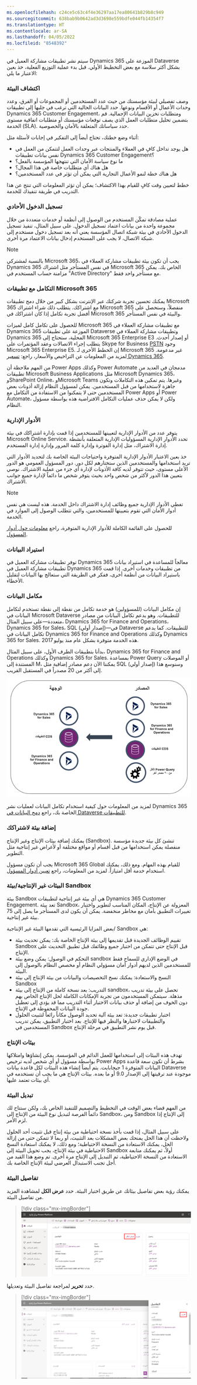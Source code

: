```yaml
---
ms.openlocfilehash: c24ce5c63c4f4e36297aa17ea80641b829b8c949
ms.sourcegitcommit: 638bab9b0642ad3d3698e559bdfe044fb14354f7
ms.translationtype: HT
ms.contentlocale: ar-SA
ms.lasthandoff: 04/05/2022
ms.locfileid: "8548392"
---
```

سيتم نشر تطبيقات مشاركة العميل في Dynamics 365 الموزعة على Dataverse بشكل أكثر سلاسة مع بعض التخطيط الأولي. قبل بدء عملية التوزيع الفعلية، خذ بعين الاعتبار ما يلي:

### <a name="environment-discovery"></a>اكتشاف البيئة

وصف تفصيلي لبيئة مؤسستك من حيث عدد المستخدمين أو المجموعات أو الفرق، وعدد وحدات الأعمال أو الأقسام ونوعها. حدد البيانات الحالية التي ترغب في جلبها إلى تطبيقات Dynamics 365 Customer Engagement، ومتطلبات تخزين البيانات الإجمالية. قم بتضمين تحليل متطلبات العمل الذي يصف توقعات مؤسستك أو متطلبات اتفاقية مستوى الخدمة (SLA). حدد سياساتك المتعلقة بالأمان والخصوصية.

أثناء وضع خطتك، تحتاج أيضاً إلى التفكير في إجابات لأسئلة مثل:

- هل يوجد تداخل كافٍ في العملاء والمنتجات عبر وحدات العمل لتتمكن من العمل في نفس بيانات تطبيقات Dynamics 365 Customer Engagement؟
- ما نوع سياسة الأمان التي تنتهجها المؤسسة بالفعل؟
- هل هناك أي متطلبات خاصة في هذا المجال؟
- هل هناك خطة لنمو الأعمال التجارية التي يمكن أن تؤثر في عدد المستخدمين؟

خطط لتعيين وقت كافٍ للقيام بهذا الاكتشاف؛ يمكن أن تؤثر المعلومات التي تنتج عن هذا التدريب في طريقة تنفيذك للخدمة.

### <a name="single-sign-on"></a>تسجيل الدخول الأحادي

عملية مصادقة تمكّن المستخدم من الوصول إلى أنظمة أو خدمات متعددة من خلال مجموعة واحدة من بيانات اعتماد تسجيل الدخول. على سبيل المثال، تنفيذ تسجيل الدخول الأحادي في بيئة شبكة اتصال المؤسسة يعني أنه بعد تسجيل دخول مستخدم إلى شبكة الاتصال، لا يجب على المستخدم إدخال بيانات الاعتماد مرة أخرى.

> [!Note]
> بالنسبة لمشتركي Microsoft 365، يجب أن تكون بيئة تطبيقات مشاركة العملاء في Dynamics 365 في نفس المستأجر مثل اشتراك Microsoft 365 الخاص بك. يمكن مزامنة حساب المستخدم في "Active Directory" مع مستأجر واحد فقط.

### <a name="integration-with-microsoft-365-applications"></a>التكامل مع تطبيقات Microsoft 365

يمكنك تحسين تجربة شركتك عبر الإنترنت بشكل كبير من خلال دمج تطبيقات Microsoft 365 مع اشتراكك. يتطلب ذلك شراء اشتراك Microsoft 365 منفصلاً، وستحصل على أفضل تجربة تكامل إذا كان اشتراكك في Microsoft 365 والبيئة في نفس المستأجر.

للحصول على تكامل كامل لميزات Microsoft 365 مع تطبيقات مشاركة العملاء في Dynamics 365 الموزعة على تطبيقات Dataverse وتطبيقات مشاركة العملاء في Dynamics 365 المحلية، ستحتاج إلى Microsoft 365 Enterprise E3 أو إصدار أحدث. يتطلب إجراء الاتصالات وعقد المؤتمرات على Skype for Business [PSTN](https://support.office.com/article/What-is-PSTN-calling-3dc773b9-95e0-4448-b2f1-887c54022429) وجود Microsoft 365 ‏Enterprise E5. إن الخطط الأخرى لـ Microsoft 365 غير مدعومة. لمزيد من المعلومات عن التراخيص والأسعار، راجع: [تسعير Dynamics 365](https://www.microsoft.com/dynamics365/pricing).

من المهم ملاحظة أن Power Apps وكذلك Power Automate مدمجان في العديد من تطبيقات Microsoft Business Applications مثل Microsoft Dynamics 365، وSharePoint Online، وMicrosoft Teams وغيرها. يتم تمكين هذه التكاملات وتكون جاهزة لاستخدامها من قبل المستخدمين. يمكن لمسؤول النظام إزالة أذونات بعض المستخدمين حتى لا يتمكنوا من الاستفادة من التكامل مع Power Apps أو Power Automate، ولكن لا يمكن حذف عمليات التكامل الافتراضية هذه بواسطة مسؤول النظام.

### <a name="administrative-roles"></a>الأدوار الإدارية

يتوفر عدد من الأدوار الإدارية لتعيينها للمستخدمين إذا قمت بإدارة اشتراكك في بيئة Microsoft Online Service. تحدد الأدوار الإدارية المسؤوليات الإدارية المتعلقة بأنشطة إدارة الاشتراك، مثل إدارة الفوترة وإدارة كلمة المرور وإدارة إدارة المستخدم.

خذ بعين الاعتبار الأدوار الإدارية المتوفرة واحتياجات البيئة الخاصة بك لتحديد الأدوار التي تريد استخدامها والمستخدمين الذين ستختارهم لكل دور. دور المسؤول العمومي هو الدور الأعلى مستوى، حيث تتوفر لديه كافة الأذونات لإدارة أي جزء من عملية الاشتراك. نوصي بتعيين هذا الدور لأكثر من شخص واحد بحيث يتوفر شخص ما دائماً لإدارة جميع جوانب الاشتراك.

> [!NOTE]
> تغطي الأدوار الإدارية جميع وظائف إدارة الاشتراك داخل الخدمة. هذه ليست هي نفس أدوار الأمان التي تقوم بتعيينها للمستخدمين، والتي تتطلب الوصول إلى الموارد في الخدمة.

للحصول على القائمة الكاملة للأدوار الإدارية المتوفرة، راجع [معلومات حول أدوار المسؤول](/office365/admin/add-users/about-admin-roles).

### <a name="importing-data"></a>استيراد البيانات

توفر تطبيقات مشاركة العميل في Dynamics 365 معالجاً للمساعدة في استيراد بيانات تطبيقات مشاركة العميل في Dynamics 365 من تطبيقات وخدمات أخرى. إذا قمت باستيراد البيانات من أنظمة أخرى، ففكر في الطريقة التي ستعالج بها البيانات لتقليل الأخطاء.

### <a name="the-data-integrator"></a>مكامل البيانات
إن مكامل البيانات (للمسؤولين) هو خدمة تكامل من نقطة إلى نقطة تستخدم لتكامل البيانات في Microsoft Dataverse للتطبيقات. وهو يدعم تكامل البيانات من مصادر متعددة—على سبيل المثال، Dynamics 365 for Finance and Operations، Dynamics 365 for Sales، SQL (إصدار أولي)—في Dataverse للتطبيقات. كما يدعم تكامل البيانات في Dynamics 365 for Finance and Operations وكذلك Dynamics 365 for Sales. هذه الخدمة متوفرة بشكل عام منذ يوليو 2017.

بدأنا بتطبيقات الطرف الأول، على سبيل المثال، Dynamics 365 for Finance and Operations وكذلك Dynamics 365 for Sales. بمساعدة Power Query أو الموصلات المستندة إلى M، يمكننا الآن دعم مصادر إضافية مثل SQL (إصدار أولي) وسنوسع هذا إلى أكثر من 20 مصدراً في المستقبل القريب.

![رسم تخطيطي لمكامل البيانات مع المصادر والوجهات.](../media/7_unit3_2.png)

لمزيد من المعلومات حول كيفية استخدام تكامل البيانات لعمليات نشر Dynamics 365 الخاصة بك، راجع [دمج البيانات في Dataverse للتطبيقات](/power-apps/administrator/data-integrator).

### <a name="adding-an-environment-to-your-subscription"></a>إضافة بيئة لاشتراكك

يمكنك إضافة بيئات الإنتاج وغير الإنتاج (Sandbox). تنشئ كل بيئة جديدة مؤسسة منفصلة يمكن استخدامها من قبل أقسام أو مواقع مختلفة أو لأغراض غير إنتاجية مثل التطوير. 

يجب أن تكون مسؤول Microsoft 365 ‏Global للقيام بهذه المهام. ومع ذلك، يمكنك استخدام خدمة أقل امتيازاً. لمزيد من المعلومات، راجع [تعيين أدوار المسؤول](https://support.office.com/article/Assign-admin-roles-in-Office-365-eac4d046-1afd-4f1a-85fc-8219c79e1504).

### <a name="non-productionsandbox-environments"></a>البيئات غير الإنتاجية/بيئة Sandbox

بيئة Sandbox هي أي بيئة غير إنتاجية لتطبيقات Dynamics 365 Customer Engagement. تعد بيئة Sandbox، المعزولة عن الإنتاج، المكان المناسب لتطوير واختبار تغييرات التطبيق بأمان مع مخاطر منخفضة. يمكن أن يكون لدى المستأجر ما يصل إلى 75 بيئة غير إنتاجية.

بعض المزايا الرئيسية التي تقدمها البيئة غير الإنتاجية/ Sandbox هي:

- تقييم الوظائف الجديدة قبل تقديمها إلى بيئة الإنتاج الخاصة بك: يمكن تحديث بيئة Sandbox قبل الإنتاج حتى تتمكن من اختبار جميع وظائفك قبل تطبيق التحديث على الإنتاج.
- التحكم في الوصول: يمكن وضع بيئة sandbox في الوضع الإداري للسماح فقط للمستخدمين الذين لديهم أدوار أمان مسؤولي النظام أو مخصص النظام بالوصول إلى البيئة.
- النسخ والاستعادة: يمكنك نسخ التخصيصات والبيانات من بيئة الإنتاج إلى بيئة Sandbox
- التدريب: بعد نسخة كاملة من الإنتاج إلى بيئة sandbox، تحصل على بيئة تدريب مذهلة. سيتمكن المستخدمون من تجربة الإمكانات الكاملة لحل الإنتاج الخاص بهم دون الخوف من إضافة أو حذف بيانات الاختبار أثناء التدريب مما قد يؤدي إلى تعطيل جودة البيانات المحفوظة في الإنتاج.
- اختبار تطبيقات جديدة: تعد بيئة آلية تحديد الوصول مكاناً رائعاً لتثبيت الحلول والتطبيقات لاختبارها والنظر فيها للإنتاج. بعد اختبار التطبيق، يمكن تدريب المستخدمين في Sandbox قبل يوم نشر التطبيق في مرحلة الإنتاج.

### <a name="production-environments"></a>بيئات الإنتاج

تهدف هذه البيئات إلى استخدامها للعمل الدائم في المؤسسة. يمكن إنشاؤها وامتلاكها بواسطة مسؤول أو أي شخص لديه ترخيص Power Apps بشرط أن تكون سعة قاعدة البيانات المتوفرة 1 جيجابايت. يتم أيضاً إنشاء هذه البيئات لكل قاعدة بيانات Dataverse موجودة عند ترقيتها إلى الإصدار 9.0 أو ما بعده. بيئات الإنتاج هي ما يجب أن تستخدمه في أي بيئات تعتمد عليها.

### <a name="switching-an-environment"></a>تبديل البيئة

من المهم قضاء بعض الوقت في التخطيط والتصميم للتنفيذ الخاص بك، ولكن ستتاح لك دائماً الفرصة لتبديل نوع البيئة من الإنتاج إلى Sandbox، ومن Sandbox إلى الإنتاج إذا لزم الأمر.

على سبيل المثال، إذا قمت بأخذ نسخة احتياطية من بيئة إنتاج قبل تثبيت أحد الحلول ولاحظت أن هذا الحل يمنحك بعض المشكلات بعد التثبيت، أو ربما لا تتمكن حتى من إزالة الحل، يمكنك الاستعادة من النسخة الاحتياطية؛ ومع ذلك، لا يمكنك استعادة النسخ الاحتياطية في بيئة الإنتاج، يجب تحويل البيئة إلى Sandbox أولاً، ثم يمكنك متابعة الاستعادة من النسخة الاحتياطية، ثم التبديل إلى الإنتاج مرة أخرى. تم وضع هذا القيد من أجل تجنب الاستبدال العرضي لبيئة الإنتاج الخاصة بك.

### <a name="environment-details"></a>تفاصيل البيئة

يمكنك رؤية بعض تفاصيل بيئاتك عن طريق اختيار البيئة. حدد **عرض الكل** لمشاهدة المزيد من تفاصيل البيئة.

> [!div class="mx-imgBorder"] 
> ![تفاصيل البيئة كما تم عرضها من مركز الإدارة.](../media/environment-details-see-all.png "تفاصيل البيئة")

حدد **تحرير** لمراجعة تفاصيل البيئة وتعديلها.

> [!div class="mx-imgBorder"] 
> ![مزيد من تفاصيل البيئة من مركز الإدارة.](../media/environment-details-more.png "مزيد من تفاصيل البيئة")

